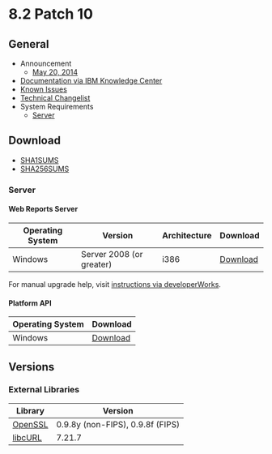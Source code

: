 # 8.2 Patch 10

## General
* Announcement
	* [May 20, 2014](http://bigmail.bigfix.com/pipermail/besadmin-announcements/2014-May/002187.html)
* [Documentation via IBM Knowledge Center](https://www-01.ibm.com/support/knowledgecenter/SS63NW_8.2.0/com.ibm.tem.doc_8.2/lifecyclewelcome.html)
* [Known Issues](https://www-01.ibm.com/support/docview.wss?uid=swg21571487)
* [Technical Changelist](https://support.bigfix.com/bes/changes/fullchangelist-82.txt)
* System Requirements
	* [Server](https://www-01.ibm.com/support/docview.wss?uid=swg21505691)

## Download
* [SHA1SUMS](SHA1SUMS)
* [SHA256SUMS](SHA256SUMS)

### Server
#### Web Reports Server
| Operating System | Version | Architecture | Download |
| ---------------- | ------- | ------------ | -------- |
| Windows | Server 2008 (or greater) | i386 | [Download](http://software.bigfix.com/download/bes/82/BESWebReportsServer-8.2.1445.0.exe) |

For manual upgrade help, visit [instructions via developerWorks](https://www.ibm.com/developerworks/community/wikis/home?lang=en#!/wiki/Tivoli%20Endpoint%20Manager/page/Manual%20Web%20Reports%20upgrade%20to%208.2%20Patch%2010%20&#40;8.2.1445&#41;).

#### Platform API
| Operating System | Download |
| ---------------- | -------- |
| Windows | [Download](http://software.bigfix.com/download/bes/82/BigFix-BES-ServerAPI-8.2.1445.0.exe) |

## Versions

### External Libraries
| Library | Version |
| ------- | ------- |
| [OpenSSL](https://www.openssl.org) | 0.9.8y (non-FIPS), 0.9.8f (FIPS) |
| [libcURL](https://curl.haxx.se/libcurl/) | 7.21.7 |

